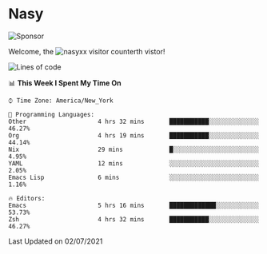 # Nasy

<!--
<p align="center">
<img height="200" src="https://github-readme-stats.vercel.app/api?username=nasyxx&count_private=true&show_icons=true&theme=dracula&include_all_commits=true"/>
<img height="200" src="https://github-readme-stats.vercel.app/api/top-langs/?username=nasyxx&theme=dracula&hide=html,jupyter+notebook&count_private=true&show_icons=true"/>
</p>

  
----------------
-->

![Sponsor](https://img.shields.io/static/v1.svg?label=Sponsor&message=%E2%9D%A4&logo=GitHub&style=flat&color=pink)
 
Welcome, the ![nasyxx visitor counter](https://count.getloli.com/get/@nasyxx?theme=rule34)th vistor!
 
<!--START_SECTION:waka-->
![Lines of code](https://img.shields.io/badge/From%20Hello%20World%20I%27ve%20Written-5.4%20million%20lines%20of%20code-blue)

📊 **This Week I Spent My Time On** 

```text
⌚︎ Time Zone: America/New_York

💬 Programming Languages: 
Other                    4 hrs 32 mins       ███████████░░░░░░░░░░░░░░   46.27% 
Org                      4 hrs 19 mins       ███████████░░░░░░░░░░░░░░   44.14% 
Nix                      29 mins             █░░░░░░░░░░░░░░░░░░░░░░░░   4.95% 
YAML                     12 mins             ░░░░░░░░░░░░░░░░░░░░░░░░░   2.05% 
Emacs Lisp               6 mins              ░░░░░░░░░░░░░░░░░░░░░░░░░   1.16%

🔥 Editors: 
Emacs                    5 hrs 16 mins       █████████████░░░░░░░░░░░░   53.73% 
Zsh                      4 hrs 32 mins       ███████████░░░░░░░░░░░░░░   46.27%

```


 Last Updated on 02/07/2021
<!--END_SECTION:waka-->

<!-- ![visitors](https://visitor-badge.laobi.icu/badge?page_id=nasyxx.nasyxx) -->
